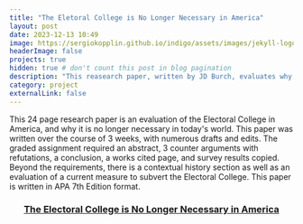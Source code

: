 ```yaml
---
title: "The Eletoral College is No Longer Necessary in America"
layout: post
date: 2023-12-13 10:49
image: https://sergiokopplin.github.io/indigo/assets/images/jekyll-logo-light-solid.png
headerImage: false
projects: true
hidden: true # don't count this post in blog pagination
description: "This reasearch paper, written by JD Burch, evaluates why the Electoral College is no longer necessary in America"
category: project
externalLink: false
---
```


<p>This 24 page research paper is an evaluation of the Electoral College in America, and why it is no longer necessary in today's world. This paper was written over the course of 3 weeks, with numerous drafts and edits. The graded assignment required an abstract, 3 counter arguments with refutations, a conclusion, a works cited page, and survey results copied. Beyond the requirements, there is a contextual history section as well as an evaluation of a current measure to subvert the Electoral College. This paper is written in APA 7th Edition format.</p>

<center>
  <h3><a href="/assets/Paper.pdf">The Electoral College is No Longer Necessary in America</a></h3>
</center>
